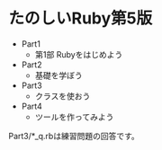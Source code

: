 # たのしいRuby第5版

- Part1
  - 第1部 Rubyをはじめよう
- Part2
  - 基礎を学ぼう
- Part3
  - クラスを使おう
- Part4
  - ツールを作ってみよう

Part3/*_q.rbは練習問題の回答です。
